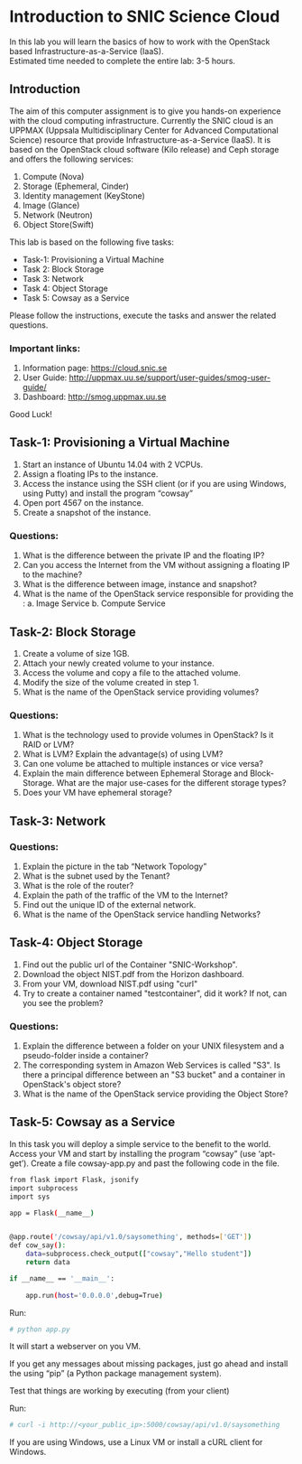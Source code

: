 # Introduction to SNIC Science Cloud 

In this lab you will learn the basics of how to work with the OpenStack based Infrastructure-as-a-Service (IaaS).  
Estimated time needed to complete the entire lab: 3-5 hours.

## Introduction

The aim of this computer assignment is to give you hands-on experience with the cloud computing infrastructure. Currently the SNIC cloud is an UPPMAX (Uppsala Multidisciplinary Center for Advanced Computational Science) resource that provide Infrastructure-as-a-Service (IaaS). It is based on the OpenStack cloud software (Kilo release) and Ceph storage and offers the following services:

1.	Compute (Nova)
2.	Storage (Ephemeral, Cinder)
3.	Identity management (KeyStone)
4.	Image (Glance)
5.	Network (Neutron)
6.	Object Store(Swift)

This lab is based on the following five tasks: 

* Task-1: Provisioning a Virtual Machine
* Task 2: Block Storage
* Task 3: Network
* Task 4: Object Storage  
* Task 5: Cowsay as a Service

Please follow the instructions, execute the tasks and answer the related questions. 

### Important links:

1.	Information page: https://cloud.snic.se
2.	User Guide: http://uppmax.uu.se/support/user-guides/smog-user-guide/
3.	Dashboard: http://smog.uppmax.uu.se

Good Luck!

## Task-1: Provisioning a Virtual Machine

1.	Start an instance of Ubuntu 14.04 with 2 VCPUs.
2.	Assign a floating IPs to the instance.
3.	Access the instance using the SSH client (or if you are using Windows, using Putty) and install the program “cowsay”
4.	Open port 4567 on the instance.
5.	Create a snapshot of the instance.

### Questions:

1.	What is the difference between the private IP and the floating IP?
2.	Can you access the Internet from the VM without assigning a floating IP to the machine?
3.	What is the difference between image, instance and snapshot?
4.	What is the name of the OpenStack service responsible for providing the :
	a.	Image Service
	b.	Compute Service


## Task-2: Block Storage

1.	Create a volume of size 1GB.
2.	Attach your newly created volume to your instance.
3.	Access the volume and copy a file to the attached volume.
4.	Modify the size of the volume created in step 1.
5.	What is the name of the OpenStack service providing volumes?

### Questions:

1.	What is the technology used to provide volumes in OpenStack? Is it RAID or LVM?
2.	What is LVM? Explain the advantage(s) of using LVM?
3.	Can one volume be attached to multiple instances or vice versa?
4.	Explain the main difference between Ephemeral Storage and Block-Storage. What are the major use-cases for the different storage types?
5.	Does your VM have ephemeral storage?

## Task-3: Network 

### Questions:


1.	Explain the picture in the tab “Network Topology”
2.	What is the subnet used by the Tenant?
3.	What is the role of the router?
4.	Explain the path of the traffic of the VM to the Internet?
5.	Find out the unique ID of the external network.
6.	What is the name of the OpenStack service handling Networks?
 
## Task-4: Object Storage 

1.	Find out the public url of the Container "SNIC-Workshop".
2.	Download the object NIST.pdf from the Horizon dashboard.
3.	From your VM, download NIST.pdf using "curl"
4.	Try to create a container named "testcontainer", did it work? If not, can you see the problem?
 
### Questions:

1.	Explain the difference between a folder on your UNIX filesystem and a pseudo-folder inside a container?
2.	The corresponding system in Amazon Web Services is called "S3". Is there a principal difference between an "S3 bucket" and a container in OpenStack's object store?
3.	What is the name of the OpenStack service providing the Object Store?

## Task-5: Cowsay as a Service

In this task you will deploy a simple service to the benefit to the world. Access
your VM and start by installing the program “cowsay” (use ‘apt-get’). Create a file cowsay-app.py and past the following code in the file.

```bash
from flask import Flask, jsonify
import subprocess
import sys

app = Flask(__name__)


@app.route('/cowsay/api/v1.0/saysomething', methods=['GET'])
def cow_say():
    data=subprocess.check_output(["cowsay","Hello student"])
    return data

if __name__ == '__main__':
    
    app.run(host='0.0.0.0',debug=True)

```
Run:

```bash
# python app.py
```
It will start a webserver on you VM.

If you get any messages about missing packages, just go ahead and install the using “pip” (a Python package management system).

Test that things are working by executing (from your client)

Run: 
```bash
# curl -i http://<your_public_ip>:5000/cowsay/api/v1.0/saysomething
```
If you are using Windows, use a Linux VM or install a cURL client for Windows.

